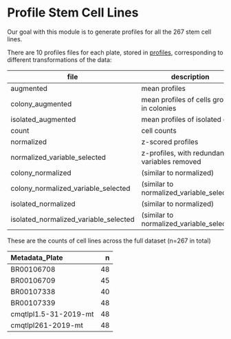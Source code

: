 # Profile Stem Cell Lines

Our goal with this module is to generate profiles for all the 267 stem cell lines. 

There are 10 profiles files for each plate, stored in [profiles](https://github.com/broadinstitute/cmQTL/tree/master/1.profile-cell-lines/profiles), corresponding to different transformations of the data:

| file | description |
|-------------|---|
|augmented | mean profiles |
|colony_augmented | mean profiles of cells growing in colonies |
|isolated_augmented | mean profiles of isolated cells |
|count | cell counts |
|normalized | z-scored profiles |
|normalized_variable_selected | z-profiles, with redundant variables removed |
|colony_normalized | (similar to normalized) |
|colony_normalized_variable_selected | (similar to normalized_variable_selected) |
|isolated_normalized | (similar to normalized) |
|isolated_normalized_variable_selected | (similar to normalized_variable_selected) |

These are the counts of cell lines across the full dataset (n=267 in total)

|Metadata_Plate        |  n|
|:---------------------|--:|
|BR00106708            | 48|
|BR00106709            | 45|
|BR00107338            | 40|
|BR00107339            | 48|
|cmqtlpl1.5-31-2019-mt | 48|
|cmqtlpl261-2019-mt    | 48|

